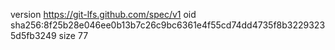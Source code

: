 version https://git-lfs.github.com/spec/v1
oid sha256:8f25b28e046ee0b13b7c26c9bc6361e4f55cd74dd4735f8b32293235d5fb3249
size 77
